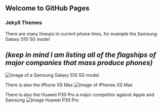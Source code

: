 ## Welcome to GitHub Pages
### Jekyll Themes

There are many lineups in current phone lines, for example the Samsung Galaxy S10 5G model
## *(keep in mind I am listing all of the flagships of major companies that mass produce phones)*
![Image of a Samsung Galaxy S10 5G model](https://cdn2.gsmarena.com/vv/pics/samsung/samsung-galaxy-s10-5g-2.jpg)

There is also the iPhone XS Max
![Image of iPhones XS Max](https://store.storeimages.cdn-apple.com/4982/as-images.apple.com/is/image/AppleInc/aos/published/images/i/ph/iphone/xs/iphone-xs-select-2019-family?wid=882&amp;hei=1058&amp;fmt=jpeg&amp;qlt=80&amp;op_usm=0.5,0.5&amp;.v=1550795428390)

There is also the Huawei P30 Pro a major competitor against Apple and Samsung
![Image Huawei P30 Pro](https://cdn.vox-cdn.com/thumbor/bEJiXRblOfbXF_gidhiykhyQFN4=/0x0:2040x1360/1920x0/filters:focal(0x0:2040x1360):format(webp):no_upscale()/cdn.vox-cdn.com/uploads/chorus_asset/file/15986649/huawei_p30pro_vladsavov19_7.jpg)
